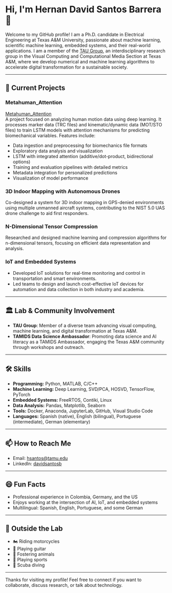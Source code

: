 # Hi, I'm Hernan David Santos Barrera 👋

Welcome to my GitHub profile! I am a Ph.D. candidate in Electrical Engineering at Texas A&M University, passionate about machine learning, scientific machine learning, embedded systems, and their real-world applications. I am a member of the [TAU Group](https://taugroup.github.io/), an interdisciplinary research group in the Visual Computing and Computational Media Section at Texas A&M, where we develop numerical and machine learning algorithms to accelerate digital transformation for a sustainable society.

---

## 🚀 Current Projects

### Metahuman_Attention

[Metahuman_Attention](https://github.com/hsantos10/Metahuman_Attention)  
A project focused on analyzing human motion data using deep learning. It processes marker data (TRC files) and kinematic/dynamic data (MOT/STO files) to train LSTM models with attention mechanisms for predicting biomechanical variables. Features include:
- Data ingestion and preprocessing for biomechanics file formats
- Exploratory data analysis and visualization
- LSTM with integrated attention (additive/dot-product, bidirectional options)
- Training and evaluation pipelines with detailed metrics
- Metadata integration for personalized predictions
- Visualization of model performance

### 3D Indoor Mapping with Autonomous Drones

Co-designed a system for 3D indoor mapping in GPS-denied environments using multiple unmanned aircraft systems, contributing to the NIST 5.0 UAS drone challenge to aid first responders.

### N-Dimensional Tensor Compression

Researched and designed machine learning and compression algorithms for n-dimensional tensors, focusing on efficient data representation and analysis.

### IoT and Embedded Systems

- Developed IoT solutions for real-time monitoring and control in transportation and smart environments.
- Led teams to design and launch cost-effective IoT devices for automation and data collection in both industry and academia.

---

## 🏛️ Lab & Community Involvement

- **TAU Group**: Member of a diverse team advancing visual computing, machine learning, and digital transformation at Texas A&M.
- **TAMIDS Data Science Ambassador**: Promoting data science and AI literacy as a TAMIDS Ambassador, engaging the Texas A&M community through workshops and outreach.

---

## 🛠️ Skills

- **Programming:** Python, MATLAB, C/C++
- **Machine Learning:** Deep Learning, SVD/PCA, HOSVD, TensorFlow, PyTorch
- **Embedded Systems:** FreeRTOS, Contiki, Linux
- **Data Analysis:** Pandas, Matplotlib, Seaborn
- **Tools:** Docker, Anaconda, JupyterLab, GitHub, Visual Studio Code
- **Languages:** Spanish (native), English (bilingual), Portuguese (intermediate), German (elementary)

---

## 📫 How to Reach Me

- Email: hsantos@tamu.edu
- LinkedIn: [davidsantosb](https://www.linkedin.com/davidsantosb)

---

## 😄 Fun Facts

- Professional experience in Colombia, Germany, and the US
- Enjoys working at the intersection of AI, IoT, and embedded systems
- Multilingual: Spanish, English, Portuguese, and some German

---


## 🎸 Outside the Lab

- 🏍️ Riding motorcycles
- 🎸 Playing guitar
- 🐾 Fostering animals
- 🏀 Playing sports
- 🤿 Scuba diving

---

Thanks for visiting my profile! Feel free to connect if you want to collaborate, discuss research, or talk about technology.
